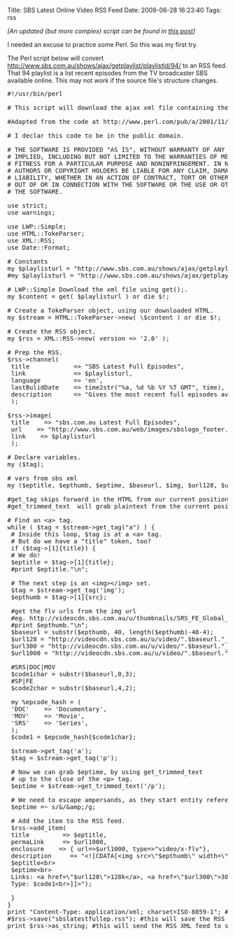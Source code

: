 Title: SBS Latest Online Video RSS Feed
Date: 2009-06-28 16:23:40
Tags: rss

<em>[An updated (but more complex) script can be found in <a href="http://andrewharvey4.wordpress.com/2009/07/10/sbs-playlist-to-rss-feed-perl-script-v2/">this post</a>]</em>

I needed an excuse to practice some Perl. So this was my first try.

The Perl script below will convert <a href="http://www.sbs.com.au/shows/ajax/getplaylist/playlistId/94/">http://www.sbs.com.au/shows/ajax/getplaylist/playlistId/94/</a> to an RSS feed. That 94 playlist is a list recent episodes from the TV broadcaster SBS available online. This may not work if the source file's structure changes.
<pre>#!/usr/bin/perl

# This script will download the ajax xml file containing the latest full episode videos added to the SBS.com.au site.

#Adapted from the code at http://www.perl.com/pub/a/2001/11/15/creatingrss.html by Chris Ball.

# I declar this code to be in the public domain.

# THE SOFTWARE IS PROVIDED "AS IS", WITHOUT WARRANTY OF ANY KIND, EXPRESS OR
# IMPLIED, INCLUDING BUT NOT LIMITED TO THE WARRANTIES OF MERCHANTABILITY,
# FITNESS FOR A PARTICULAR PURPOSE AND NONINFRINGEMENT. IN NO EVENT SHALL THE
# AUTHORS OR COPYRIGHT HOLDERS BE LIABLE FOR ANY CLAIM, DAMAGES OR OTHER
# LIABILITY, WHETHER IN AN ACTION OF CONTRACT, TORT OR OTHERWISE, ARISING FROM,
# OUT OF OR IN CONNECTION WITH THE SOFTWARE OR THE USE OR OTHER DEALINGS IN
# THE SOFTWARE.

use strict;
use warnings;

use LWP::Simple;
use HTML::TokeParser;
use XML::RSS;
use Date::Format;

# Constants
my $playlisturl = "http://www.sbs.com.au/shows/ajax/getplaylist/playlistId/94/"; # Latest Full Ep
#my $playlisturl = "http://www.sbs.com.au/shows/ajax/getplaylist/playlistId/95/"; # Latest Sneek Peek

# LWP::Simple Download the xml file using get();.
my $content = get( $playlisturl ) or die $!;

# Create a TokeParser object, using our downloaded HTML.
my $stream = HTML::TokeParser-&gt;new( \$content ) or die $!;

# Create the RSS object.
my $rss = XML::RSS-&gt;new( version =&gt; '2.0' );

# Prep the RSS.
$rss-&gt;channel(
 title            =&gt; "SBS Latest Full Episodes",
 link             =&gt; $playlisturl,
 language         =&gt; 'en',
 lastBulidDate    =&gt; time2str("%a, %d %b %Y %T GMT", time),
 description      =&gt; "Gives the most recent full episodes avaliable from SBS.com.au"
 );

$rss-&gt;image(
 title    =&gt; "sbs.com.au Latest Full Episodes",
 url    =&gt; "http://www.sbs.com.au/web/images/sbslogo_footer.jpg",
 link    =&gt; $playlisturl
 );

# Declare variables.
my ($tag);

# vars from sbs xml
my ($eptitle, $epthumb, $eptime, $baseurl, $img, $url128, $url300, $url1000, $code1char, $code2char, $code1);

#get_tag skips forward in the HTML from our current position to the tag specified, and
#get_trimmed_text  will grab plaintext from the current position to the end position specified. 

# Find an &lt;a&gt; tag.
while ( $tag = $stream-&gt;get_tag("a") ) {
 # Inside this loop, $tag is at a &lt;a&gt; tag.
 # But do we have a "title" token, too?
 if ($tag-&gt;[1]{title}) {
 # We do!
 $eptitle = $tag-&gt;[1]{title};
 #print $eptitle."\n";

 # The next step is an &lt;img&gt;&lt;/img&gt; set.
 $tag = $stream-&gt;get_tag('img');
 $epthumb = $tag-&gt;[1]{src};

 #get the flv urls from the img url
 #eg. http://videocdn.sbs.com.au/u/thumbnails/SRS_FE_Global_Village_Ep_19_44_48467.jpg
 #print $epthumb."\n";
 $baseurl = substr($epthumb, 40, length($epthumb)-40-4);
 $url128 = "http://videocdn.sbs.com.au/u/video/".$baseurl."_128K.flv";
 $url300 = "http://videocdn.sbs.com.au/u/video/".$baseurl."_300K.flv";
 $url1000 = "http://videocdn.sbs.com.au/u/video/".$baseurl."_1000K.flv";

 #SRS|DOC|MOV
 $code1char = substr($baseurl,0,3);
 #SP|FE
 $code2char = substr($baseurl,4,2);

 my %epcode_hash = (
 'DOC'    =&gt; 'Documentary',
 'MOV'    =&gt; 'Movie',
 'SRS'    =&gt; 'Series',
 );
 $code1 = $epcode_hash{$code1char};

 $stream-&gt;get_tag('a');
 $tag = $stream-&gt;get_tag('p');

 # Now we can grab $eptime, by using get_trimmed_text
 # up to the close of the &lt;p&gt; tag.
 $eptime = $stream-&gt;get_trimmed_text('/p');

 # We need to escape ampersands, as they start entity references in XML.
 $eptime =~ s/&amp;/&amp;amp;/g;

 # Add the item to the RSS feed.
 $rss-&gt;add_item(
 title         =&gt; $eptitle,
 permaLink     =&gt; $url1000,
 enclosure    =&gt; { url=&gt;$url1000, type=&gt;"video/x-flv"},
 description     =&gt; "&lt;![CDATA[&lt;img src=\"$epthumb\" width=\"100\" height=\"56\" /&gt;&lt;br&gt;
 $eptitle&lt;br&gt;
 $eptime&lt;br&gt;
 Links: &lt;a href=\"$url128\"&gt;128k&lt;/a&gt;, &lt;a href=\"$url300\"&gt;300k&lt;/a&gt;, &lt;a href=\"$url1000\"&gt;1000k&lt;/a&gt;&lt;br&gt;
 Type: $code1&lt;br&gt;]]&gt;");

 }
}
print "Content-Type: application/xml; charset=ISO-8859-1"; # To help your browser display the feed better in your browser.
#$rss-&gt;save("sbslatestfullep.rss"); #this will save the RSS XML feed to a file when you run the script.
print $rss-&gt;as_string; #this will send the RSS XML feed to stdout when you run the script.
<span><span> </span></span></pre>